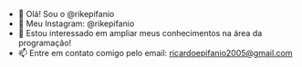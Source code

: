 - 👋 Olá! Sou o @rikepifanio
- 📸 Meu Instagram: @rikepifanio
- 👀 Estou interessado em ampliar meus conhecimentos na área da programação!
- 📫 Entre em contato comigo pelo email: ricardoepifanio2005@gmail.com
<!---
rikepifanio/rikepifanio is a ✨ special ✨ repository because its `README.md` (this file) appears on your GitHub profile.
You can click the Preview link to take a look at your changes.
--->
